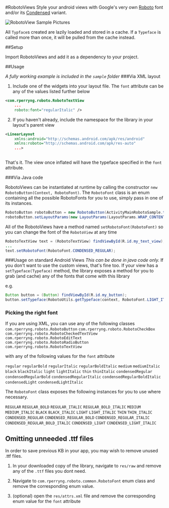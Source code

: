 #RobotoViews
Style your android views with Google's very own [Roboto][1] font and/or its [Condensed][2] variant.

![RobotoView Sample Pictures][3]

All `Typface`s created are lazily loaded and stored in a cache.  If a `Typeface` is called more than once, it will be pulled from the cache instead.

##Setup

Import RobotoViews and add it as a dependency to your project.

##Usage

*A fully working example is included in the `sample` folder*
###Via XML layout

1. Include one of the widgets into your layout file.  The `font` attribute can be any of the values listed further below

```xml
<com.rperryng.roboto.RobotoTextView
    ...
    roboto:font="regularItalic" />
```

2. If you haven't already, include the namespace for the library in your layout's parent view

```xml
<LinearLayout
    xmlns:android="http://schemas.android.com/apk/res/android"
    xmlns:roboto="http://schemas.android.com/apk/res-auto"
    ...>
  
```

That's it.  The view once inflated will have the typeface specified in the `font` attribute.

###Via Java code

RobotoViews can be instantiated at runtime by calling the constructor `new RobotoButton(Context, RobotoFont)`.  The `RobotoFont` class is an enum containing all the possible RobotoFonts for you to use, simply pass in one of its instances.

```java
RobotoButton robotoButton = new RobotoButton(ActivityMainRobotoSample.this, RobotoFont.LIGHT);
robotoButton.setLayoutParams(new LayoutParams(LayoutParams.WRAP_CONTENT, LayoutParams.WRAP_CONTENT));
```

All of the RobotoViews have a method named `setRobotoFont(RobotoFont)` so you can change the font of the `RobotoView` at any time

```java
RobotoTextView text = (RobotoTextView) findViewById(R.id.my_text_view);
...
text.setRobotoFont(RobotoFont.CONDENSED_REGULAR);
```

###Usage on standard Android Views
*This can be done in java code only.*
If you don't want to use the custom views, that's fine too.  If your view has a `setTypeface(Typeface)` method, the library exposes a method for you to grab (and cache) any of the fonts that come with this library

e.g.
```java
Button button = (Button) findViewById(R.id.my_button);
button.setTypeface(RobotoUtils.getTypeface(context, RobotoFont.LIGHT_ITALIC));
``` 

### Picking the right font
If you are using XML, you can use any of the following classes
`com.rperryng.roboto.RobotoButton`
`com.rperryng.roboto.RobotoCheckBox`
`com.rperryng.roboto.RobotoCheckedTextView`
`com.rperryng.roboto.RobotoEditText`
`com.rperryng.roboto.RobotoRadioButton`
`com.rperryng.roboto.RobotoTextView`

with any of the following values for the `font` attribute

`regular`
`regularBold`
`regularItalic`
`regularBoldItalic`
`medium`
`mediumItalic`
`black`
`blackItalic`
`light`
`lightItalic`
`thin`
`thinItalic`
`condensedRegular`
`condensedRegularBold`
`condensedRegularItalic`
`condensedRegularBoldItalic`
`condensedLight`
`condensedLightItalic`

The `RobotoFont` class exposes the following instances for you to use where necessary.

`REGULAR`
`REGULAR_BOLD`
`REGULAR_ITALIC`
`REGULAR_BOLD_ITALIC`
`MEDIUM`
`MEDIUM_ITALIC`
`BLACK`
`BLACK_ITALIC`
`LIGHT`
`LIGHT_ITALIC`
`THIN`
`THIN_ITALIC`
`CONDENSED_REGULAR`
`CONDENSED_REGULAR_BOLD`
`CONDENSED_REGULAR_ITALIC`
`CONDENSED_REGULAR_BOLD_ITALIC`
`CONDENSED_LIGHT`
`CONDENSED_LIGHT_ITALIC`

## Omitting unneeded .ttf files
In order to save previous KB in your app, you may wish to remove unused .ttf files.  

1.  In your downloaded copy of the library, navigate to `res/raw` and remove any of the `.ttf` files you dont need. 

2.  Navigate to `com.rperryng.roboto.common.RobotoFont` enum class and remove the corresponding enum value.

3.  (optional) open the `res/attrs.xml` file and remove the corresponding enum value for the `font` attribute

[1]: http://developer.android.com/design/style/typography.html
[2]: http://www.google.com/fonts/specimen/Roboto+Condensed
[3]: http://i.imgur.com/MP4Q0mz.png

